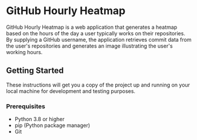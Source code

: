 # GitHub Hourly Heatmap

GitHub Hourly Heatmap is a web application that generates a heatmap based on the hours of the day a user typically works on their repositories. By supplying a GitHub username, the application retrieves commit data from the user's repositories and generates an image illustrating the user's working hours.


## Getting Started

These instructions will get you a copy of the project up and running on your local machine for development and testing purposes.

### Prerequisites

- Python 3.8 or higher
- pip (Python package manager)
- Git

